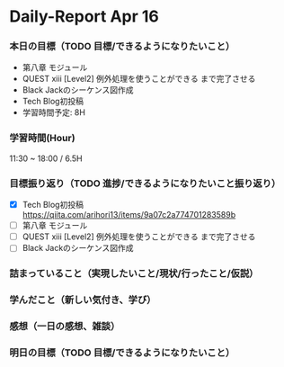 # Daily-Report Apr 16

### 本日の目標（TODO 目標/できるようになりたいこと）
- 第八章 モジュール
- QUEST xiii [Level2] 例外処理を使うことができる まで完了させる
- Black Jackのシーケンス図作成
- Tech Blog初投稿
- 学習時間予定: 8H

### 学習時間(Hour)
11:30 ~ 18:00 / 6.5H
<!-- 19:00 ~ 21:00 / 2H
22:00 ~ 23:00 / 1H -->

### 目標振り返り（TODO 進捗/できるようになりたいこと振り返り）
- [x] Tech Blog初投稿 https://qiita.com/arihori13/items/9a07c2a774701283589b
- [ ] 第八章 モジュール
- [ ] QUEST xiii [Level2] 例外処理を使うことができる まで完了させる
- [ ] Black Jackのシーケンス図作成

### 詰まっていること（実現したいこと/現状/行ったこと/仮説）


### 学んだこと（新しい気付き、学び）


### 感想（一日の感想、雑談）


### 明日の目標（TODO 目標/できるようになりたいこと）
